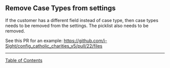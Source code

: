 ## Remove Case Types from settings

If the customer has a different field instead of case type, then case types needs to be removed from the settings. The picklist also needs to be removed.

See this PR for an example: https://github.com/i-Sight/config_catholic_charities_v5/pull/22/files

***
[Table of Contents](../README.md)